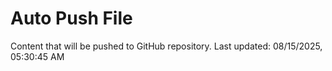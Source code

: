 # Auto Push File

Content that will be pushed to GitHub repository.
Last updated: 08/15/2025, 05:30:45 AM